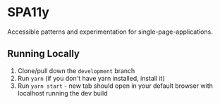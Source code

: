 # SPA11y
Accessible patterns and experimentation for single-page-applications.

## Running Locally
1. Clone/pull down the `development` branch
2. Run `yarn` (if you don't have yarn installed, install it)
3. Run `yarn start` - new tab should open in your default browser with localhost running the dev build
